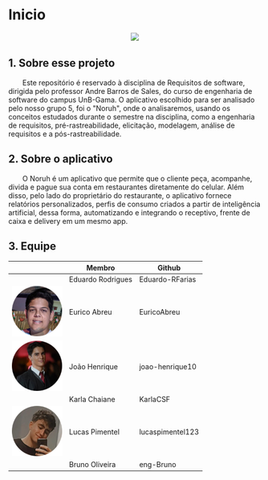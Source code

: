 # Inicio
<center>
<img src="https://pro2-bar-s3-cdn-cf1.myportfolio.com/56f0cc1ab4b47f13da2d4b2db526a715/ccba2e90-a2b5-48e9-a17c-fa3b06a319f8_rw_1920.png?h=338ff6e98a9aaf617ebb0175c79adfe9" width="500">
</center>

## 1. Sobre esse projeto

&emsp;&emsp;Este repositório é reservado à disciplina de Requisitos de software, dirigida pelo professor Andre Barros de Sales, do curso de engenharia de software do campus UnB-Gama. O aplicativo escolhido para ser analisado pelo nosso grupo 5, foi o "Noruh", onde o analisaremos, usando os conceitos estudados durante o semestre na disciplina, como a engenharia de requisitos, pré-rastreabilidade, elicitação, modelagem, análise de requisitos e a pós-rastreabilidade.
  
## 2. Sobre o aplicativo

&emsp;&emsp;O Noruh é um aplicativo que permite que o cliente peça, acompanhe, divida e pague sua conta em restaurantes diretamente do celular. Além disso, pelo lado do proprietário do restaurante, o aplicativo fornece relatórios personalizados, perfis de consumo criados a partir de inteligência artificial, dessa forma, automatizando e integrando o receptivo, frente de caixa e delivery em um mesmo app. 


## 3. Equipe

<center>

|                                                           | Membro             | Github            |
| --------------------------------------------------------- | ------------------ | ----------------- |
| <img src="" width="100">        | Eduardo Rodrigues      | Eduardo-RFarias      |
| <img src="./assets/membros/eurico.png" width="100">    | Eurico Abreu       | EuricoAbreu        |
| <img src="./assets/membros/Joao.png" width="100"> | João Henrique     | joao-henrique10  |
| <img src="" width="100">           | Karla Chaiane       | KarlaCSF      |
| <img src="./assets/membros/Lucas.png" width="100">         | Lucas Pimentel    | lucaspimentel123         |
| <img src="" width="100">       | Bruno Oliveira | eng-Bruno |

</center>
